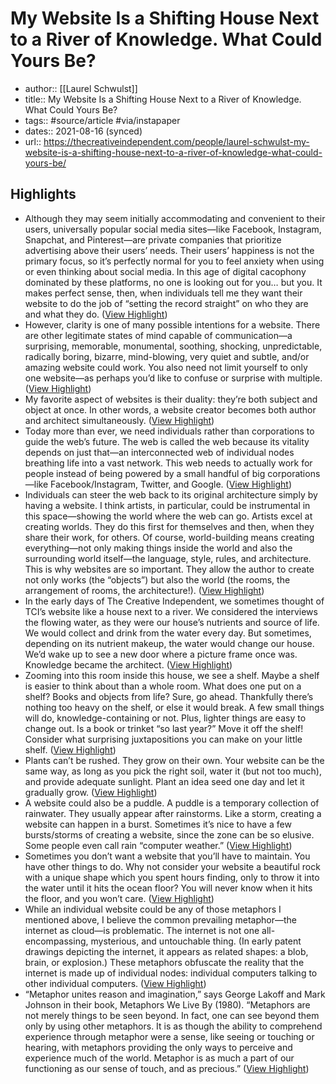 ---
---
# My Website Is a Shifting House Next to a River of Knowledge. What Could Yours Be?
- author:: [[Laurel Schwulst]]
- title:: My Website Is a Shifting House Next to a River of Knowledge. What Could Yours Be?
- tags:: #source/article #via/instapaper
- dates:: 2021-08-16 (synced)
- url:: https://thecreativeindependent.com/people/laurel-schwulst-my-website-is-a-shifting-house-next-to-a-river-of-knowledge-what-could-yours-be/

## Highlights
- Although they may seem initially accommodating and convenient to their users, universally popular social media sites—like Facebook, Instagram, Snapchat, and Pinterest—are private companies that prioritize advertising above their users’ needs. Their users’ happiness is not the primary focus, so it’s perfectly normal for you to feel anxiety when using or even thinking about social media. In this age of digital cacophony dominated by these platforms, no one is looking out for you… but you. It makes perfect sense, then, when individuals tell me they want their website to do the job of “setting the record straight” on who they are and what they do. ([View Highlight](https://instapaper.com/read/1373919968/15162791))
- However, clarity is one of many possible intentions for a website. There are other legitimate states of mind capable of communication—a surprising, memorable, monumental, soothing, shocking, unpredictable, radically boring, bizarre, mind-blowing, very quiet and subtle, and/or amazing website could work. You also need not limit yourself to only one website—as perhaps you’d like to confuse or surprise with multiple. ([View Highlight](https://instapaper.com/read/1373919968/15162794))
- My favorite aspect of websites is their duality: they’re both subject and object at once. In other words, a website creator becomes both author and architect simultaneously. ([View Highlight](https://instapaper.com/read/1373919968/15162798))
- Today more than ever, we need individuals rather than corporations to guide the web’s future. The web is called the web because its vitality depends on just that—an interconnected web of individual nodes breathing life into a vast network. This web needs to actually work for people instead of being powered by a small handful of big corporations—like Facebook/Instagram, Twitter, and Google. ([View Highlight](https://instapaper.com/read/1373919968/15162802))
- Individuals can steer the web back to its original architecture simply by having a website. I think artists, in particular, could be instrumental in this space—showing the world where the web can go.
  Artists excel at creating worlds. They do this first for themselves and then, when they share their work, for others. Of course, world-building means creating everything—not only making things inside the world and also the surrounding world itself—the language, style, rules, and architecture.
  This is why websites are so important. They allow the author to create not only works (the “objects”) but also the world (the rooms, the arrangement of rooms, the architecture!). ([View Highlight](https://instapaper.com/read/1373919968/15162808))
- In the early days of The Creative Independent, we sometimes thought of TCI’s website like a house next to a river. We considered the interviews the flowing water, as they were our house’s nutrients and source of life. We would collect and drink from the water every day. But sometimes, depending on its nutrient makeup, the water would change our house. We’d wake up to see a new door where a picture frame once was. Knowledge became the architect. ([View Highlight](https://instapaper.com/read/1373919968/15162818))
- Zooming into this room inside this house, we see a shelf. Maybe a shelf is easier to think about than a whole room. What does one put on a shelf? Books and objects from life? Sure, go ahead. Thankfully there’s nothing too heavy on the shelf, or else it would break. A few small things will do, knowledge-containing or not. Plus, lighter things are easy to change out. Is a book or trinket “so last year?” Move it off the shelf! Consider what surprising juxtapositions you can make on your little shelf. ([View Highlight](https://instapaper.com/read/1373919968/15162824))
- Plants can’t be rushed. They grow on their own. Your website can be the same way, as long as you pick the right soil, water it (but not too much), and provide adequate sunlight. Plant an idea seed one day and let it gradually grow. ([View Highlight](https://instapaper.com/read/1373919968/15162829))
- A website could also be a puddle. A puddle is a temporary collection of rainwater. They usually appear after rainstorms. Like a storm, creating a website can happen in a burst. Sometimes it’s nice to have a few bursts/storms of creating a website, since the zone can be so elusive. Some people even call rain “computer weather.” ([View Highlight](https://instapaper.com/read/1373919968/15162843))
- Sometimes you don’t want a website that you’ll have to maintain. You have other things to do. Why not consider your website a beautiful rock with a unique shape which you spent hours finding, only to throw it into the water until it hits the ocean floor? You will never know when it hits the floor, and you won’t care. ([View Highlight](https://instapaper.com/read/1373919968/15162853))
- While an individual website could be any of those metaphors I mentioned above, I believe the common prevailing metaphor—the internet as cloud—is problematic. The internet is not one all-encompassing, mysterious, and untouchable thing. (In early patent drawings depicting the internet, it appears as related shapes: a blob, brain, or explosion.) These metaphors obfuscate the reality that the internet is made up of individual nodes: individual computers talking to other individual computers. ([View Highlight](https://instapaper.com/read/1373919968/15162875))
- “Metaphor unites reason and imagination,” says George Lakoff and Mark Johnson in their book, Metaphors We Live By (1980). “Metaphors are not merely things to be seen beyond. In fact, one can see beyond them only by using other metaphors. It is as though the ability to comprehend experience through metaphor were a sense, like seeing or touching or hearing, with metaphors providing the only ways to perceive and experience much of the world. Metaphor is as much a part of our functioning as our sense of touch, and as precious.” ([View Highlight](https://instapaper.com/read/1373919968/15162947))
